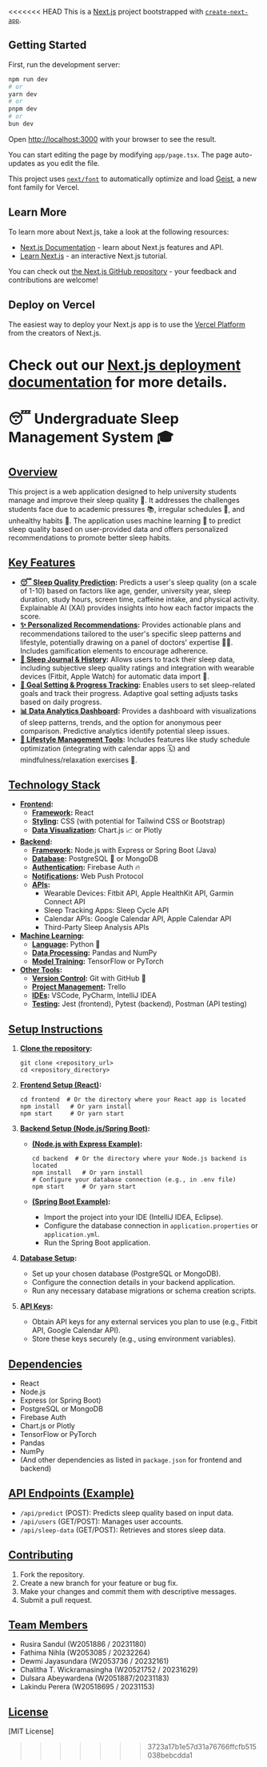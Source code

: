 <<<<<<< HEAD
This is a [Next.js](https://nextjs.org) project bootstrapped with [`create-next-app`](https://nextjs.org/docs/app/api-reference/cli/create-next-app).

## Getting Started

First, run the development server:

```bash
npm run dev
# or
yarn dev
# or
pnpm dev
# or
bun dev
```

Open [http://localhost:3000](http://localhost:3000) with your browser to see the result.

You can start editing the page by modifying `app/page.tsx`. The page auto-updates as you edit the file.

This project uses [`next/font`](https://nextjs.org/docs/app/building-your-application/optimizing/fonts) to automatically optimize and load [Geist](https://vercel.com/font), a new font family for Vercel.

## Learn More

To learn more about Next.js, take a look at the following resources:

- [Next.js Documentation](https://nextjs.org/docs) - learn about Next.js features and API.
- [Learn Next.js](https://nextjs.org/learn) - an interactive Next.js tutorial.

You can check out [the Next.js GitHub repository](https://github.com/vercel/next.js) - your feedback and contributions are welcome!

## Deploy on Vercel

The easiest way to deploy your Next.js app is to use the [Vercel Platform](https://vercel.com/new?utm_medium=default-template&filter=next.js&utm_source=create-next-app&utm_campaign=create-next-app-readme) from the creators of Next.js.

Check out our [Next.js deployment documentation](https://nextjs.org/docs/app/building-your-application/deploying) for more details.
=======
# 😴 Undergraduate Sleep Management System 🎓

## [Overview](pplx://action/followup)

This project is a web application designed to help university students manage and improve their sleep quality 🌙. It addresses the challenges students face due to academic pressures 📚, irregular schedules 📅, and unhealthy habits 🍔. The application uses machine learning 🤖 to predict sleep quality based on user-provided data and offers personalized recommendations to promote better sleep habits.

## [Key Features](pplx://action/followup)

*   **[😴 Sleep Quality Prediction](pplx://action/followup):** Predicts a user's sleep quality (on a scale of 1-10) based on factors like age, gender, university year, sleep duration, study hours, screen time, caffeine intake, and physical activity. Explainable AI (XAI) provides insights into how each factor impacts the score.
*   **[✨ Personalized Recommendations](pplx://action/followup):** Provides actionable plans and recommendations tailored to the user's specific sleep patterns and lifestyle, potentially drawing on a panel of doctors' expertise 👨‍⚕️. Includes gamification elements to encourage adherence.
*   **[📝 Sleep Journal & History](pplx://action/followup):** Allows users to track their sleep data, including subjective sleep quality ratings and integration with wearable devices (Fitbit, Apple Watch) for automatic data import 📲.
*   **[🎯 Goal Setting & Progress Tracking](pplx://action/followup):** Enables users to set sleep-related goals and track their progress. Adaptive goal setting adjusts tasks based on daily progress.
*   **[📊 Data Analytics Dashboard](pplx://action/followup):** Provides a dashboard with visualizations of sleep patterns, trends, and the option for anonymous peer comparison. Predictive analytics identify potential sleep issues.
*   **[🌱 Lifestyle Management Tools](pplx://action/followup):** Includes features like study schedule optimization (integrating with calendar apps 🗓️) and mindfulness/relaxation exercises 🧘.

## [Technology Stack](pplx://action/followup)

*   **[Frontend](pplx://action/followup):**
    *   **[Framework](pplx://action/followup):** React
    *   **[Styling](pplx://action/followup):** CSS (with potential for Tailwind CSS or Bootstrap)
    *   **[Data Visualization](pplx://action/followup):** Chart.js 📈 or Plotly
*   **[Backend](pplx://action/followup):**
    *   **[Framework](pplx://action/followup):** Node.js with Express or Spring Boot (Java)
    *   **[Database](pplx://action/followup):** PostgreSQL 🐘 or MongoDB
    *   **[Authentication](pplx://action/followup):** Firebase Auth 🔥
    *   **[Notifications](pplx://action/followup):** Web Push Protocol
    *   **[APIs](pplx://action/followup):**
        *   Wearable Devices: Fitbit API, Apple HealthKit API, Garmin Connect API
        *   Sleep Tracking Apps: Sleep Cycle API
        *   Calendar APIs: Google Calendar API, Apple Calendar API
        *   Third-Party Sleep Analysis APIs
*   **[Machine Learning](pplx://action/followup):**
    *   **[Language](pplx://action/followup):** Python 🐍
    *   **[Data Processing](pplx://action/followup):** Pandas and NumPy
    *   **[Model Training](pplx://action/followup):** TensorFlow or PyTorch
*   **[Other Tools](pplx://action/followup):**
    *   **[Version Control](pplx://action/followup):** Git with GitHub 🐙
    *   **[Project Management](pplx://action/followup):** Trello
    *   **[IDEs](pplx://action/followup):** VSCode, PyCharm, IntelliJ IDEA
    *   **[Testing](pplx://action/followup):** Jest (frontend), Pytest (backend), Postman (API testing)

## [Setup Instructions](pplx://action/followup)

1.  **[Clone the repository](pplx://action/followup):**

    ```
    git clone <repository_url>
    cd <repository_directory>
    ```

2.  **[Frontend Setup (React)](pplx://action/followup):**

    ```
    cd frontend  # Or the directory where your React app is located
    npm install   # Or yarn install
    npm start     # Or yarn start
    ```

3.  **[Backend Setup (Node.js/Spring Boot)](pplx://action/followup):**

    *   **[(Node.js with Express Example)](pplx://action/followup):**

        ```
        cd backend  # Or the directory where your Node.js backend is located
        npm install   # Or yarn install
        # Configure your database connection (e.g., in .env file)
        npm start     # Or yarn start
        ```

    *   **[(Spring Boot Example)](pplx://action/followup):**

        *   Import the project into your IDE (IntelliJ IDEA, Eclipse).
        *   Configure the database connection in `application.properties` or `application.yml`.
        *   Run the Spring Boot application.

4.  **[Database Setup](pplx://action/followup):**

    *   Set up your chosen database (PostgreSQL or MongoDB).
    *   Configure the connection details in your backend application.
    *   Run any necessary database migrations or schema creation scripts.

5.  **[API Keys](pplx://action/followup):**

    *   Obtain API keys for any external services you plan to use (e.g., Fitbit API, Google Calendar API).
    *   Store these keys securely (e.g., using environment variables).

## [Dependencies](pplx://action/followup)

*   React
*   Node.js
*   Express (or Spring Boot)
*   PostgreSQL or MongoDB
*   Firebase Auth
*   Chart.js or Plotly
*   TensorFlow or PyTorch
*   Pandas
*   NumPy
*   (And other dependencies as listed in `package.json` for frontend and backend)

## [API Endpoints (Example)](pplx://action/followup)

*   `/api/predict` (POST): Predicts sleep quality based on input data.
*   `/api/users` (GET/POST): Manages user accounts.
*   `/api/sleep-data` (GET/POST): Retrieves and stores sleep data.

## [Contributing](pplx://action/followup)

1.  Fork the repository.
2.  Create a new branch for your feature or bug fix.
3.  Make your changes and commit them with descriptive messages.
4.  Submit a pull request.

## [Team Members](pplx://action/followup)

*   Rusira Sandul (W2051886 / 20231180)
*   Fathima Nihla (W2053085 / 20232264)
*   Dewmi Jayasundara (W2053736 / 20232161)
*   Chalitha T. Wickramasingha (W20521752 / 20231629)
*   Dulsara Abeywardena (W2051887/20231183)
*   Lakindu Perera (W20518695 / 20231153)

## [License](pplx://action/followup)

[MIT License]
>>>>>>> 3723a17b1e57d31a76766ffcfb515038bebcdda1
